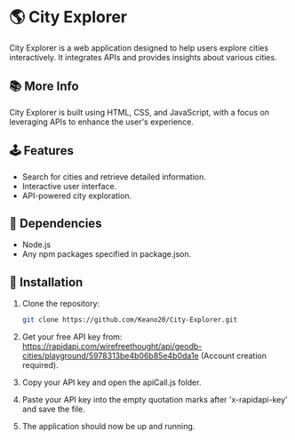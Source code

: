 # 🌎 City Explorer

City Explorer is a web application designed to help users explore cities interactively. It integrates APIs and provides insights about various cities.

## 📚 More Info

City Explorer is built using HTML, CSS, and JavaScript, with a focus on leveraging APIs to enhance the user's experience.

## 🕹️ Features

- Search for cities and retrieve detailed information.
- Interactive user interface.
- API-powered city exploration.

## 📌 Dependencies
- Node.js
- Any npm packages specified in package.json.

## 🔧 Installation

1. Clone the repository:
   ```bash
   git clone https://github.com/Keano20/City-Explorer.git
2. Get your free API key from: https://rapidapi.com/wirefreethought/api/geodb-cities/playground/5978313be4b06b85e4b0da1e (Account creation required).

3. Copy your API key and open the apiCall.js folder.

4. Paste your API key into the empty quotation marks after 'x-rapidapi-key' and save the file.

5. The application should now be up and running.
